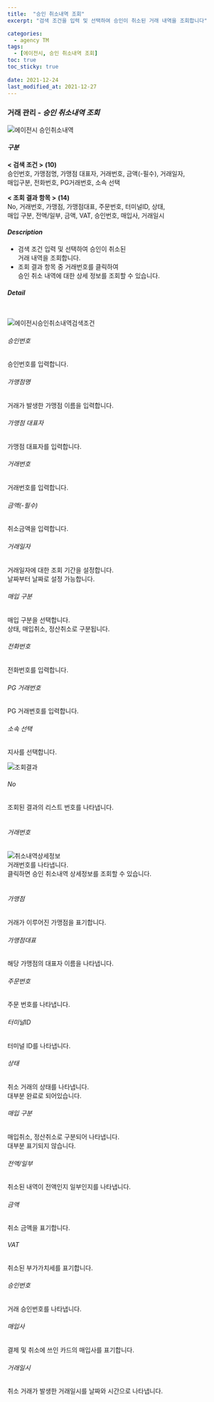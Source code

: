 ```yaml
---
title:  "승인 취소내역 조회"
excerpt: "검색 조건을 입력 및 선택하여 승인이 취소된 거래 내역을 조회합니다"

categories:
  - agency TM
tags:
  - [에이전시, 승인 취소내역 조회]
toc: true
toc_sticky: true
 
date: 2021-12-24
last_modified_at: 2021-12-27
---
```

### 거래 관리 - *승인 취소내역 조회*
![에이전시 승인취소내역](https://user-images.githubusercontent.com/95394003/147452709-a5c80320-bec3-4e4c-b5eb-5bf92d55f911.jpeg)

#### *구분* <br>
**< 검색 조건 >** **(10)**
<br>승인번호, 가맹점명, 가맹점 대표자, 거래번호, 금액(-필수), 거래일자,<br>매입구분, 전화번호, PG거래번호, 소속 선택

**< 조회 결과 항목 >** **(14)**
<br>No, 거래번호, 가맹점, 가맹점대표, 주문번호, 터미널ID, 상태,<br>매입 구분, 전액/일부, 금액, VAT, 승인번호, 매입사, 거래일시

#### *Description*
- 검색 조건 입력 및 선택하여 승인이 취소된<br>거래 내역을 조회합니다.
- 조회 결과 항목 중 거래번호를 클릭하여 <br>승인 취소 내역에 대한 상세 정보를 조회할 수 있습니다.

#### *Detail*
<br>

![에이전시승인취소내역검색조건](https://user-images.githubusercontent.com/95394003/147452814-ae3569bd-1ec9-4c66-a6f9-d595fef5bd5f.jpeg)
###### 승인번호
승인번호를 입력합니다.

###### 가맹점명
거래가 발생한 가맹점 이름을 입력합니다.

###### 가맹점 대표자
가맹점 대표자를 입력합니다.

###### 거래번호
거래번호를 입력합니다.

###### 금액(-필수)
취소금액을 입력합니다.

###### 거래일자
거래일자에 대한 조회 기간을 설정합니다.<br>날짜부터 날짜로 설정 가능합니다.

###### 매입 구분
매입 구분을 선택합니다.<br>상태, 매입취소, 정산취소로 구분됩니다.

###### 전화번호
전화번호를 입력합니다.

###### PG 거래번호
PG 거래번호를 입력합니다.

###### 소속 선택
지사를 선택합니다.


![조회결과](https://user-images.githubusercontent.com/95394003/146525370-18fc37e9-151d-4c47-80d0-ddde4b20aca4.png)

###### No
조회된 결과의 리스트 번호를 나타냅니다.
<br>
<br>

###### 거래번호
![취소내역상세정보](https://user-images.githubusercontent.com/95394003/146523476-5bc007ce-053e-4da3-a5c2-74ebecaf97a3.png)
<br>거래번호를 나타냅니다.<br>클릭하면 승인 취소내역 상세정보를 조회할 수 있습니다.
<br>
<br>

###### 가맹점
거래가 이루어진 가맹점을 표기합니다.

###### 가맹점대표
해당 가맹점의 대표자 이름을 나타냅니다.

###### 주문번호
주문 번호를 나타냅니다.

###### 터미널ID
터미널 ID를 나타냅니다.

###### 상태
취소 거래의 상태를 나타냅니다.<br>대부분 완료로 되어있습니다.

###### 매입 구분
매입취소, 정산취소로 구분되어 나타냅니다.<br>
대부분 표기되지 않습니다.

###### 전액/일부
취소된 내역이 전액인지 일부인지를 나타냅니다.

###### 금액
취소 금액을 표기합니다.

###### VAT
취소된 부가가치세를 표기합니다.

###### 승인번호
거래 승인번호를 나타냅니다.

###### 매입사
결제 및 취소에 쓰인 카드의 매입사를 표기합니다.

###### 거래일시
취소 거래가 발생한 거래일시를 날짜와 시간으로 나타냅니다.